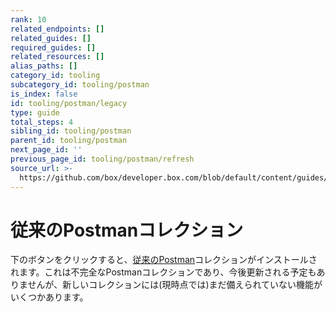 ```yaml
---
rank: 10
related_endpoints: []
related_guides: []
required_guides: []
related_resources: []
alias_paths: []
category_id: tooling
subcategory_id: tooling/postman
is_index: false
id: tooling/postman/legacy
type: guide
total_steps: 4
sibling_id: tooling/postman
parent_id: tooling/postman
next_page_id: ''
previous_page_id: tooling/postman/refresh
source_url: >-
  https://github.com/box/developer.box.com/blob/default/content/guides/tooling/postman/legacy.md
---
```

<!-- alex disable postman-postwoman -->

# 従来のPostmanコレクション

下のボタンをクリックすると、[従来のPostman][legacy]コレクションがインストールされます。これは不完全なPostmanコレクションであり、今後更新される予定もありませんが、新しいコレクションには(現時点では)まだ備えられていない機能がいくつかあります。

<Postman id="90aabb47f4e62f6d8868" anonymous>

</Postman>

[legacy]: https://www.getpostman.com/collections/768279fde466dffc5511
